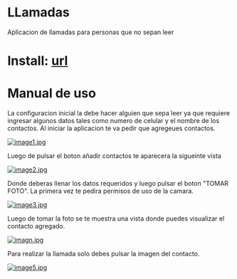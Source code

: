 # LLamadas
Aplicacion de llamadas para personas que no sepan leer

# Install: [url](https://drive.google.com/file/d/1LcLGbDrZOPvDnA17v7w4iecQDhrKO1Yu/view?usp=share_link)

# Manual de uso
La configuracion inicial la debe hacer alguien que sepa leer ya que requiere ingresar algunos datos tales como numero de celular y el nombre de los contactos.
Al iniciar la aplicacion te va pedir que  agregeues contactos.

[![image1.jpg](https://i.postimg.cc/nVDPdZhB/image1.jpg)](https://postimg.cc/4nXPdDtx)

Luego de pulsar el boton añadir contactos te aparecera la sigueinte vista

[![image2.jpg](https://i.postimg.cc/L6k0pTfs/image2.jpg)](https://postimg.cc/ykdTh0Lq)

Donde deberas llenar los datos requeridos y luego pulsar el boton "TOMAR FOTO". La primera vez te pedira permisos de uso de la camara.

[![image3.jpg](https://i.postimg.cc/NjpJyjdq/image3.jpg)](https://postimg.cc/K13rwxXJ)

Luego de tomar la foto se te muestra una vista donde puedes visualizar el contacto agregado.

[![imagn.jpg](https://i.postimg.cc/Xv050RMZ/imagn.jpg)](https://postimg.cc/rDQs1Ywc)

Para realizar la llamada solo debes pulsar la imagen del contacto.

[![image5.jpg](https://i.postimg.cc/d03WGcf7/image5.jpg)](https://postimg.cc/PLGzk9Th)


